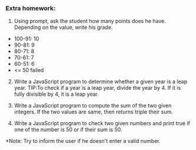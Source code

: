 ### Extra homework:

1. Using prompt, ask the student how many points does he have.
Depending on the value, write his grade.
  - 100-91: 10
  - 90-81: 9
  - 80-71: 8
  - 70-61: 7
  - 60-51: 6
  - <= 50 failed
 
2. Write a JavaScript program to determine whether a given year is a leap year.
TIP:To check if a year is a leap year, divide the year by 4.
If it is fully divisible by 4, it is a leap year.

3. Write a JavaScript program to compute the sum of the two given integers.
If the two values are same, then returns triple their sum.

4. Write a JavaScript program to check two given numbers and print true if
 one of the number is 50 or if their sum is 50.

 
*Note: Try to inform the user if he doesn't enter a valid number.